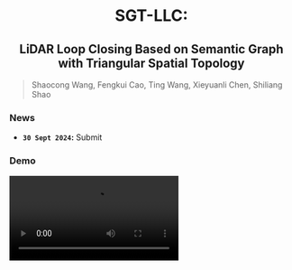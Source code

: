 # <div align = "center">SGT-LLC: </div>

## <div align = "center">LiDAR Loop Closing Based on Semantic Graph with Triangular Spatial Topology</div>


> Shaocong Wang, Fengkui Cao, Ting Wang, Xieyuanli Chen, Shiliang Shao
>

### News



* **`30 Sept 2024`:**  Submit


### Demo
<video src="./demo.mp4"></video>

